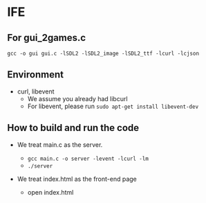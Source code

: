 # IFE

## For gui_2games.c
```gcc -o gui gui.c -lSDL2 -lSDL2_image -lSDL2_ttf -lcurl -lcjson```

## Environment
* curl, libevent
  * We assume you already had libcurl
  * For libevent, please run ```sudo apt-get install libevent-dev```

## How to build and run the code

* We treat main.c as the server.
  * ```gcc main.c -o server -levent -lcurl -lm```
  * ```./server```

* We treat index.html as the front-end page
  * open index.html
